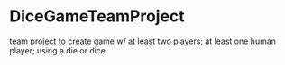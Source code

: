 # DiceGameTeamProject
team project to create game w/ at least two players; at least one human player; using a die or dice.
